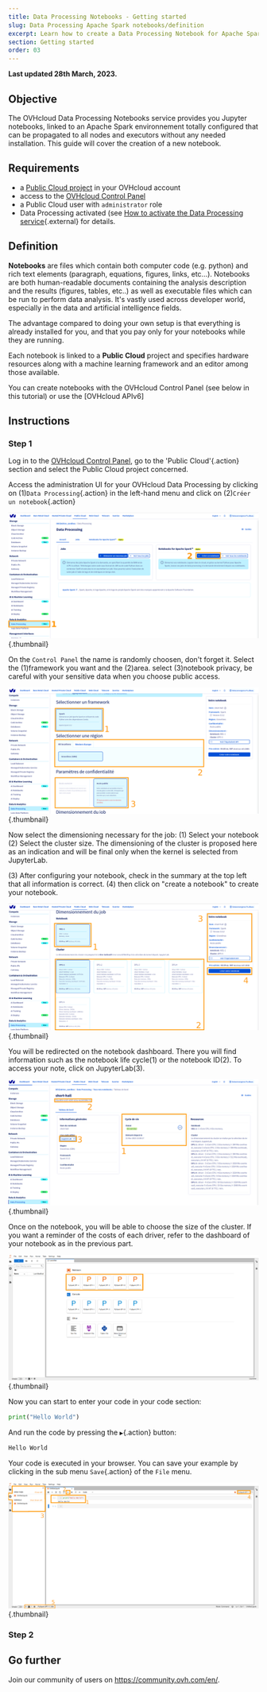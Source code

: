```yaml
---
title: Data Processing Notebooks - Getting started
slug: Data Processing Apache Spark notebooks/definition
excerpt: Learn how to create a Data Processing Notebook for Apache Spark
section: Getting started
order: 03
---
```


**Last updated 28th March, 2023.**

## Objective

The OVHcloud Data Processing Notebooks service provides you Jupyter notebooks, linked to an Apache Spark environnement totally configured that can be propagated to all nodes and executors 
without any needed installation. This guide will cover the creation of a new notebook.

## Requirements

- a [Public Cloud project](https://www.ovhcloud.com/en-gb/public-cloud/) in your OVHcloud account
- access to the [OVHcloud Control Panel](https://www.ovh.com/auth/?action=gotomanager&from=https://www.ovh.co.uk/&ovhSubsidiary=GB)
- a Public Cloud user with `administrator` role
- Data Processing activated (see [How to activate the Data Processing service](../activation){.external} for details.

## Definition
**Notebooks** are files which contain both computer code (e.g. python) and rich text elements (paragraph, equations, figures, links, etc…). Notebooks are both human-readable documents containing the analysis description and the results (figures, tables, etc..) as well as executable files which can be run to perform data analysis. It's vastly used across developer world, especially in the data and artificial intelligence fields.



The advantage compared to doing your own setup is that everything is already installed for you, and that you pay only for your notebooks while they are running.

Each notebook is linked to a **Public Cloud** project and specifies hardware resources along with a machine learning framework and an editor among those available.

You can create notebooks with the OVHcloud Control Panel (see below in this tutorial) or use the [OVHcloud APIv6]

## Instructions

### Step 1
Log in to the [OVHcloud Control Panel](https://www.ovh.com/auth/?action=gotomanager&from=https://www.ovh.co.uk/&ovhSubsidiary=GB), go to the 'Public Cloud'{.action} section and select the Public Cloud project concerned.

Access the administration UI for your OVHcloud Data Processing by clicking on (1)`Data Processing`{.action} in the left-hand menu and click on (2)`Créer un notebook`{.action}

![Create a Notebook 00](images/Creating-a-notebook00.png){.thumbnail}

On the `Control Panel` the name is randomly choosen, don't forget it.
Select the (1)framework you want and the (2)area.
select (3)notebook privacy, be careful with your sensitive data when you choose public access.

![Create a Notebook 01](images/Creating-a-notebook01.png){.thumbnail}

Now select the dimensioning necessary for the job:
(1) Select your notebook 
(2) Select the cluster size. The dimensioning of the cluster is proposed here as an indication and will be final only when the kernel is selected from JupyterLab.

(3) After configuring your notebook, check in the summary at the top left that all information is correct.
(4) then click on "create a notebook" to create your notebook. 

![Create a Notebook 02](images/Creating-a-notebook02.png){.thumbnail}

You will be redirected on the notebook dashboard. There you will find information such as the notebook life cycle(1) or the notebook ID(2). 
To access your note, click on JupyterLab(3).

![Create a Notebook 03](images/Creating-a-notebook03.png){.thumbnail}

Once on the notebook, you will be able to choose the size of the cluster. If you want a reminder of the costs of each driver, refer to the dashboard of your notebook as in the previous part. 

![Creating a notebook 04](images/Creating-a-notebook04.png){.thumbnail}

Now you can start to enter your code in your code section:
```python
print("Hello World")
```

And run the code by pressing the `▶️`{.action} button:

```bash
Hello World
```
Your code is executed in your browser. You can save your example by clicking in the sub menu `Save`{.action} of the `File` menu.

![Creating a notebook 5](images/Creating-a-notebook05.png){.thumbnail}


### Step 2
  
## Go further







Join our community of users on <https://community.ovh.com/en/>.
